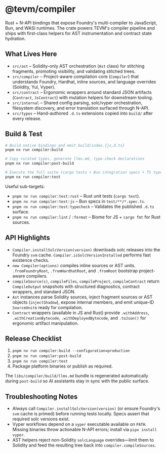 # @tevm/compiler

Rust + N-API bindings that expose Foundry's multi-compiler to JavaScript, Bun, and WASI runtimes. The crate powers TEVM's compiler pipeline and ships with first-class helpers for AST instrumentation and contract state hydration.

## What Lives Here

- `src/ast` – Solidity-only AST orchestration (`Ast` class) for stitching fragments, promoting visibility, and validating stitched trees.
- `src/compiler` – Project-aware compilation core (`Compiler`) that understands Foundry, Hardhat, inline sources, and language overrides (Solidity, Yul, Vyper).
- `src/contract` – Ergonomic wrappers around standard JSON artifacts (`Contract`, `JsContract`) with mutation helpers for downstream tooling.
- `src/internal` – Shared config parsing, solc/vyper orchestration, filesystem discovery, and error translation surfaced through N-API.
- `src/types` – Hand-authored `.d.ts` extensions copied into `build/` after every release.

## Build & Test

```bash
# Build native bindings and emit build/index.{js,d.ts}
pnpm nx run compiler:build

# Copy curated types, generate llms.md, type-check declarations
pnpm nx run compiler:post-build

# Execute the full suite (cargo tests + Bun integration specs + TS type checks)
pnpm nx run compiler:test
```

Useful sub-targets:

- `pnpm nx run compiler:test:rust` – Rust unit tests (`cargo test`).
- `pnpm nx run compiler:test:js` – Bun specs in `test/**/*.spec.ts`.
- `pnpm nx run compiler:test:typecheck` – Validates the published `.d.ts` surface.
- `pnpm nx run compiler:lint` / `:format` – Biome for JS + `cargo fmt` for Rust sources.

## API Highlights

- `Compiler.installSolcVersion(version)` downloads solc releases into the Foundry `svm` cache. `Compiler.isSolcVersionInstalled` performs fast existence checks.
- `new Compiler(options)` compiles inline sources or AST units. `.fromFoundryRoot`, `.fromHardhatRoot`, and `.fromRoot` bootstrap project-aware compilers.
- `compileSource(s)`, `compileFiles`, `compileProject`, `compileContract` return `CompileOutput` snapshots with structured diagnostics, contract wrappers, and standard JSON.
- `Ast` instances parse Solidity sources, inject fragment sources or AST objects (`injectShadow`), expose internal members, and emit unique-ID `SourceUnit`s ready for compilation.
- `Contract` wrappers (available in JS and Rust) provide `.withAddress`, `.withCreationBytecode`, `.withDeployedBytecode`, and `.toJson()` for ergonomic artifact manipulation.

## Release Checklist

1. `pnpm nx run compiler:build --configuration=production`
2. `pnpm nx run compiler:post-build`
3. `pnpm nx run compiler:test`
4. Package platform binaries or publish as required.

The `libs/compiler/build/llms.md` bundle is regenerated automatically during `post-build` so AI assistants stay in sync with the public surface.

## Troubleshooting Notes

- Always call `Compiler.installSolcVersion(version)` (or ensure Foundry's `svm` cache is primed) before running tests locally. Specs assert that required solc versions exist.
- Vyper workflows depend on a `vyper` executable available on `PATH`. Missing binaries throw actionable N-API errors; install via `pipx install vyper`.
- AST helpers reject non-Solidity `solcLanguage` overrides—limit them to Solidity and feed the resulting tree back into `compiler.compileSources`.
